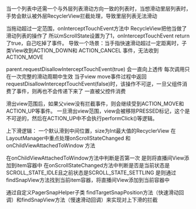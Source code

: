 
当一个列表中还需一个与外层列表滑动方向一致的列表时，当想滑动里层列表时，手势会默认被外层RecyclerView拦截处理，导致里层列表无法滑动

当拖动超过一定范围，onInterceptTouchEvent方法中 RecycleView把他当做了滑动列表的操作了
所以mScrollState设置为了1，onInterceptTouchEvent return 了true，自己吃掉了事件。
导致一个场景：当手指快速滑动超过一定距离时，子类View收到ACTION_DOWN和 ACTION_CANCEL 事件，无法收到ACTION_MOVE

parent.requestDisallowInterceptTouchEvent(true) 会一直向上透传  每次调用只在一次完整的滑动周期中生效
当子view move事件过程中返回requestDisallowInterceptTouchEvent(false)时，该操作不可逆，一旦父组件消费了事件，则再也不会传递下来了 一直被父控件消费


滑出view范围后，如果父view没有拦截事件，则会继续受到ACTION_MOVE和ACTION_UP等事件。
一旦滑出view范围，view会被移除PRESSED标记，这个是不可逆的，然后在ACTION_UP中不会执行performClick()等逻辑。


上下滑逻辑：
一个默认滑到中间位置，size为Int最大值的RecyclerView
在LayoutManager中重点处理onScrollStateChanged 和onChildViewAttachedToWindow 方法 

在onChildViewAttachedToWindow方法中判断是否第一次 是则将直播间View添加到item容器中
在onScrollStateChanged方法中判断是否是当前状态是SCROLL_STATE_IDLE且之前状态是SCROLL_STATE_SETTLING
是则通过findSnapView方法找到当前item容器，将直播间View添加到当前容器中

通过自定义PagerSnapHelper子类  findTargetSnapPosition方法（快速滑动回调）和findSnapView方法（慢速滑动回调）来实现对上下滑的拦截

